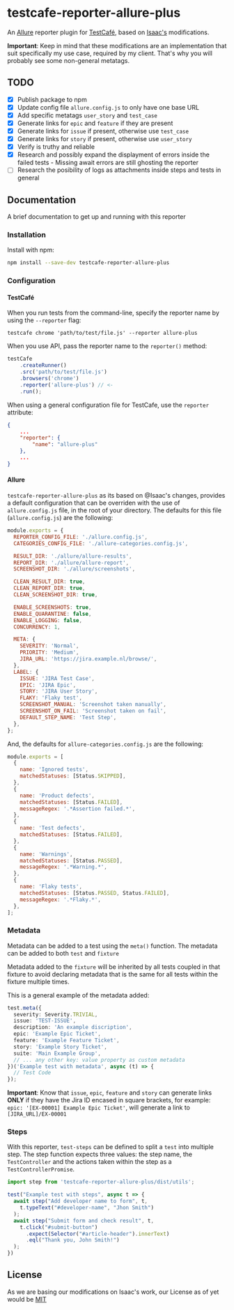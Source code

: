 # testcafe-reporter-allure-plus 

An [Allure](https://allure.qatools.ru/) reporter plugin for [TestCafé](https://devexpress.github.io/testcafe/), based on [Isaac's](https://github.com/isaaceindhoven/testcafe-reporter-allure) modifications.

**Important**: Keep in mind that these modifications are an implementation that suit specifically my use case, required by my client. That's why you will probably see some non-general metatags.


## TODO

- [x] Publish package to npm
- [x] Update config file `allure.config.js` to only have one base URL
- [x] Add specific metatags `user_story` and `test_case`
- [x] Generate links for `epic` and `feature` if they are present
- [x] Generate links for `issue` if present, otherwise use `test_case`
- [x] Generate links for `story` if present, otherwise use `user_story`
- [x] Verify is truthy and reliable
- [x] Research and possibly expand the displayment of errors inside the failed tests - Missing await errors are still ghosting the reporter
- [ ] Research the posibility of logs as attachments inside steps and tests in general

## Documentation

A brief documentation to get up and running with this reporter

### Installation

Install with npm:

````sh
npm install --save-dev testcafe-reporter-allure-plus
````

### Configuration

#### TestCafé

When you run tests from the command-line, specify the reporter name by using the `--reporter` flag:

```console
testcafe chrome 'path/to/test/file.js' --reporter allure-plus
```

When you use API, pass the reporter name to the `reporter()` method:

```js
testCafe
    .createRunner()
    .src('path/to/test/file.js')
    .browsers('chrome')
    .reporter('allure-plus') // <-
    .run();
```

When using a general configuration file for TestCafe, use the `reporter` attribute:

```json
{
    ...
    "reporter": {
        "name": "allure-plus"
    },
    ...
}
```

#### Allure

`testcafe-reporter-allure-plus` as its based on @Isaac's changes, provides a default configuration that can be overriden with the use of `allure.config.js` file, in the root of your directory.
The defaults for this file (`allure.config.js`) are the following:

```js
module.exports = {
  REPORTER_CONFIG_FILE: './allure.config.js',
  CATEGORIES_CONFIG_FILE: './allure-categories.config.js',

  RESULT_DIR: './allure/allure-results',
  REPORT_DIR: './allure/allure-report',
  SCREENSHOT_DIR: './allure/screenshots',

  CLEAN_RESULT_DIR: true,
  CLEAN_REPORT_DIR: true,
  CLEAN_SCREENSHOT_DIR: true,

  ENABLE_SCREENSHOTS: true,
  ENABLE_QUARANTINE: false,
  ENABLE_LOGGING: false,
  CONCURRENCY: 1,

  META: {
    SEVERITY: 'Normal',
    PRIORITY: 'Medium',
    JIRA_URL: 'https://jira.example.nl/browse/',
  },
  LABEL: {
    ISSUE: 'JIRA Test Case',
    EPIC: 'JIRA Epic',
    STORY: 'JIRA User Story',
    FLAKY: 'Flaky test',
    SCREENSHOT_MANUAL: 'Screenshot taken manually',
    SCREENSHOT_ON_FAIL: 'Screenshot taken on fail',
    DEFAULT_STEP_NAME: 'Test Step',
  },
};
```

And, the defaults for `allure-categories.config.js` are the following:

```js
module.exports = [
  {
    name: 'Ignored tests',
    matchedStatuses: [Status.SKIPPED],
  },
  {
    name: 'Product defects',
    matchedStatuses: [Status.FAILED],
    messageRegex: '.*Assertion failed.*',
  },
  {
    name: 'Test defects',
    matchedStatuses: [Status.FAILED],
  },
  {
    name: 'Warnings',
    matchedStatuses: [Status.PASSED],
    messageRegex: '.*Warning.*',
  },
  {
    name: 'Flaky tests',
    matchedStatuses: [Status.PASSED, Status.FAILED],
    messageRegex: '.*Flaky.*',
  },
];
```

### Metadata

Metadata can be added to a test using the `meta()` function. The metadata can be added to both `test` and `fixture`

Metadata added to the `fixture` will be inherited by all tests coupled in that fixture to avoid declaring metadata that is the same for all tests within the fixture multiple times.

This is a general example of the metadata added:

```typescript
test.meta({
  severity: Severity.TRIVIAL,
  issue: 'TEST-ISSUE',
  description: 'An example discription',
  epic: 'Example Epic Ticket',
  feature: 'Example Feature Ticket',
  story: 'Example Story Ticket',
  suite: 'Main Example Group',
  // ... any other key: value property as custom metadata
})('Example test with metadata', async (t) => {
  // Test Code
});
```

**Important**: Know that `issue`, `epic`, `feature` and `story` can generate links **ONLY** if they have the Jira ID encased in square brackets, for example: `epic: '[EX-00001] Example Epic Ticket'`, will generate a link to `[JIRA_URL]/EX-00001`

### Steps

With this reporter, `test-steps` can be defined to split a `test` into multiple step. The step function expects three values: the step name, the `TestController` and the actions taken within the step as a `TestControllerPromise`.

````typescript
import step from 'testcafe-reporter-allure-plus/dist/utils';

test("Example test with steps", async t => {
  await step("Add developer name to form", t, 
    t.typeText("#developer-name", "Jhon Smith")
  );
  await step("Submit form and check result", t,
    t.click("#submit-button")
      .expect(Selector("#article-header").innerText)
      .eql("Thank you, John Smith!")
  );
})
````

## License
As we are basing our modifications on Isaac's work, our License as of yet would be [MIT](https://github.com/isaaceindhoven/testcafe-reporter-allure/blob/master/LICENSE)